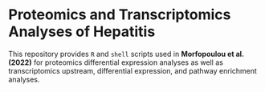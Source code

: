# Proteomics and Transcriptomics Analyses of Hepatitis

This repository provides `R` and `shell` scripts used in **Morfopoulou et al. (2022)** for proteomics differential expression analyses as well as transcriptomics upstream, differential expression, and pathway enrichment analyses.
